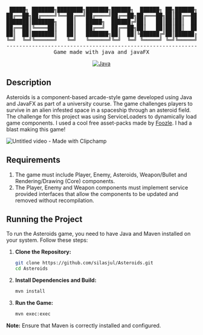 <div align="center">
<pre>
 █████╗ ███████╗████████╗███████╗██████╗  ██████╗ ██╗██████╗ ███████╗
██╔══██╗██╔════╝╚══██╔══╝██╔════╝██╔══██╗██╔═══██╗██║██╔══██╗██╔════╝
███████║███████╗   ██║   █████╗  ██████╔╝██║   ██║██║██║  ██║███████╗
██╔══██║╚════██║   ██║   ██╔══╝  ██╔══██╗██║   ██║██║██║  ██║╚════██║
██║  ██║███████║   ██║   ███████╗██║  ██║╚██████╔╝██║██████╔╝███████║
╚═╝  ╚═╝╚══════╝   ╚═╝   ╚══════╝╚═╝  ╚═╝ ╚═════╝ ╚═╝╚═════╝ ╚══════╝
---------------------------------------------------------------------
Game made with java and javaFX
</pre>

[![Java](https://img.shields.io/badge/Java-ED8B00?style=flat&logo=java&logoColor=white)](https://www.java.com/en/)

</div>

## Description

Asteroids is a component-based arcade-style game developed using Java and JavaFX as part of a university course. The game challenges players to survive in an alien infested space in a spaceship through an asteroid field. The challenge for this project was using ServiceLoaders to dynamically load game components. I used a cool free asset-packs made by [Foozle](https://foozlecc.itch.io/). I had a blast making this game!

![Untitled video - Made with Clipchamp](https://github.com/user-attachments/assets/6879d906-f0f3-4989-8a0d-5fda8ae7eb85)

## Requirements

1. The game must include Player, Enemy, Asteroids, Weapon/Bullet and Rendering/Drawing (Core) components.
2. The Player, Enemy and Weapon components must implement service provided interfaces that allow the components to be updated and removed without recompilation.

## Running the Project

To run the Asteroids game, you need to have Java and Maven installed on your system. Follow these steps:

1.  **Clone the Repository:**

    ```bash
    git clone https://github.com/silasjul/Asteroids.git
    cd Asteroids
    ```

2.  **Install Dependencies and Build:**

    ```bash
    mvn install
    ```

3.  **Run the Game:**

    ```bash
    mvn exec:exec
    ```

**Note:** Ensure that Maven is correctly installed and configured.
